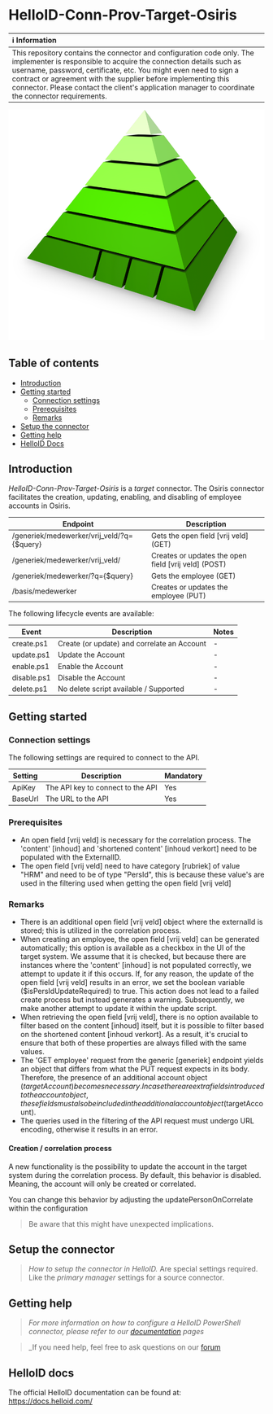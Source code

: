 # HelloID-Conn-Prov-Target-Osiris

| :information_source: Information |
|:---------------------------|
| This repository contains the connector and configuration code only. The implementer is responsible to acquire the connection details such as username, password, certificate, etc. You might even need to sign a contract or agreement with the supplier before implementing this connector. Please contact the client's application manager to coordinate the connector requirements. |

<p align="center">
  <img src="assets/logo.png">
</p>

## Table of contents

- [Introduction](#Introduction)
- [Getting started](#Getting-started)
  - [Connection settings](#Connection-settings)
  - [Prerequisites](#Prerequisites)
  - [Remarks](#Remarks)
- [Setup the connector](@Setup-The-Connector)
- [Getting help](#Getting-help)
- [HelloID Docs](#HelloID-docs)

## Introduction

_HelloID-Conn-Prov-Target-Osiris_ is a _target_ connector. The Osiris connector facilitates the creation, updating, enabling, and disabling of employee accounts in Osiris.

| Endpoint                                   | Description                                          |
| ------------------------------------------ | ---------------------------------------------------- |
| /generiek/medewerker/vrij_veld/?q={$query} | Gets the open field [vrij veld] (GET)                |
| /generiek/medewerker/vrij_veld/            | Creates or updates the open field [vrij veld] (POST) |
| /generiek/medewerker/?q={$query}           | Gets the employee (GET)                              |
| /basis/medewerker                          | Creates or updates the employee (PUT)                |

The following lifecycle events are available:

| Event       | Description                                 | Notes |
| ----------- | ------------------------------------------- | ----- |
| create.ps1  | Create (or update) and correlate an Account | -     |
| update.ps1  | Update the Account                          | -     |
| enable.ps1  | Enable the Account                          | -     |
| disable.ps1 | Disable the Account                         | -     |
| delete.ps1  | No delete script available / Supported      | -     |

## Getting started

### Connection settings

The following settings are required to connect to the API.

| Setting | Description                       | Mandatory |
| ------- | --------------------------------- | --------- |
| ApiKey  | The API key to connect to the API | Yes       |
| BaseUrl | The URL to the API                | Yes       |

### Prerequisites
- An open field [vrij veld] is necessary for the correlation process. The 'content' [inhoud] and 'shortened content' [inhoud verkort] need to be populated with the ExternalID.
- The open field [vrij veld] need to have category [rubriek] of value "HRM" and need to be of type "PersId", this is because these value's are used in the filtering used when getting the open field [vrij veld]

### Remarks
- There is an additional open field [vrij veld] object where the externalId is stored; this is utilized in the correlation process.
- When creating an employee, the open field [vrij veld] can be generated automatically; this option is available as a checkbox in the UI of the target system. We assume that it is checked, but because there are instances where the 'content' [inhoud] is not populated correctly, we attempt to update it if this occurs. If, for any reason, the update of the open field [vrij veld] results in an error, we set the boolean variable ($isPersIdUpdateRequired) to true. This action does not lead to a failed create process but instead generates a warning. Subsequently, we make another attempt to update it within the update script.
- When retrieving the open field [vrij veld], there is no option available to filter based on the content [inhoud] itself, but it is possible to filter based on the shortened content [inhoud verkort]. As a result, it's crucial to ensure that both of these properties are always filled with the same values.
- The 'GET employee' request from the generic [generiek] endpoint yields an object that differs from what the PUT request expects in its body. Therefore, the presence of an additional account object ($targetAccount) becomes necessary. In case there are extra fields introduced to the account object, these fields must also be included in the additional account object ($targetAccount). 
- The queries used in the filtering of the API request must undergo URL encoding, otherwise it results in an error.

#### Creation / correlation process

A new functionality is the possibility to update the account in the target system during the correlation process. By default, this behavior is disabled. Meaning, the account will only be created or correlated.

You can change this behavior by adjusting the updatePersonOnCorrelate within the configuration

> Be aware that this might have unexpected implications.

## Setup the connector

> _How to setup the connector in HelloID._ Are special settings required. Like the _primary manager_ settings for a source connector.

## Getting help

> _For more information on how to configure a HelloID PowerShell connector, please refer to our [documentation](https://docs.helloid.com/hc/en-us/articles/360012558020-Configure-a-custom-PowerShell-target-system) pages_

> _If you need help, feel free to ask questions on our [forum](https://forum.helloid.com/forum/helloid-connectors/provisioning/4943-helloid-conn-prov-target-osiris)

## HelloID docs

The official HelloID documentation can be found at: https://docs.helloid.com/
